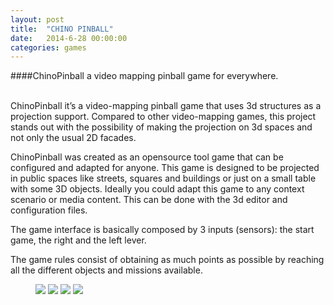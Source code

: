 ```yaml
---
layout: post
title:  "CHINO PINBALL"
date:   2014-6-28 00:00:00
categories: games
---
```

####ChinoPinball a video mapping pinball game for everywhere.<br/><br/>

ChinoPinball it’s a video-mapping pinball game that uses 3d structures as a projection support. Compared to other video-mapping games, this project stands out with the possibility of making the projection on 3d spaces and not only the usual 2D facades.

ChinoPinball was created as an opensource tool game that can be configured and adapted for anyone. This game is designed to be projected in public spaces like streets, squares and buildings or just on a small table with some 3D objects. Ideally you could adapt this game to any context scenario or media content. This can be done with the 3d editor and configuration files.

The game interface is basically composed by 3 inputs (sensors): the start game, the right and the left lever.

The game rules consist of obtaining as much points as possible by reaching all the different objects and missions available.


<figure class="third">
	<img src="https://farm3.staticflickr.com/2934/14410258289_85d7bee1e7_k.jpg">
	<img src="https://farm6.staticflickr.com/5583/14596842015_0f0e9d2bc6_b.jpg">
	<img src="https://farm3.staticflickr.com/2897/14410209990_0d8668e4cc_b.jpg">
	<img src="https://farm4.staticflickr.com/3895/14596194842_fcf185b11c_k.jpg">
</figure>
